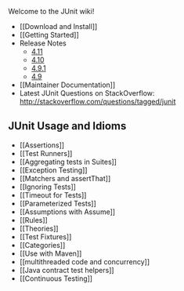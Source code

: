 Welcome to the JUnit wiki!

* [[Download and Install]]
* [[Getting Started]]
* Release Notes
  * [4.11](https://github.com/KentBeck/junit/blob/master/doc/ReleaseNotes4.11.md)
  * [4.10](https://github.com/KentBeck/junit/blob/master/doc/ReleaseNotes4.10.md)
  * [4.9.1](https://github.com/KentBeck/junit/blob/master/doc/ReleaseNotes4.9.1.md)
  * [4.9](https://github.com/KentBeck/junit/blob/master/doc/ReleaseNotes4.9.md)
* [[Maintainer Documentation]]
* Latest JUnit Questions on StackOverflow: http://stackoverflow.com/questions/tagged/junit

##  JUnit Usage and Idioms
* [[Assertions]]
* [[Test Runners]]
* [[Aggregating tests in Suites]]
* [[Exception Testing]]
* [[Matchers and assertThat]]
* [[Ignoring Tests]]
* [[Timeout for Tests]]
* [[Parameterized Tests]]
* [[Assumptions with Assume]]
* [[Rules]]
* [[Theories]]
* [[Test Fixtures]]
* [[Categories]]
* [[Use with Maven]]
* [[multithreaded code and concurrency]]
* [[Java contract test helpers]]
* [[Continuous Testing]]